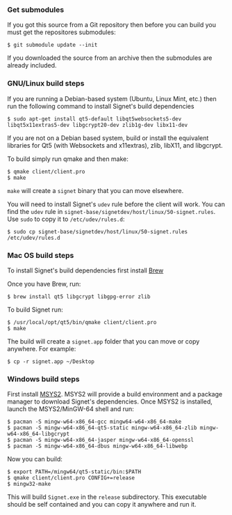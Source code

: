 ### Get submodules

If you got this source from a Git repository then before you can build you must get the repositores submodules:

	$ git submodule update --init

If you downloaded the source from an archive then the submodules are already included.

### GNU/Linux build steps

If you are running a Debian-based system (Ubuntu, Linux Mint, etc.) then run the following command to install Signet's build dependencies

	$ sudo apt-get install qt5-default libqt5websockets5-dev libqt5x11extras5-dev libgcrypt20-dev zlib1g-dev libx11-dev

If you are not on a Debian based system, build or install the equivalent libraries for Qt5 (with Websockets and x11extras), zlib, libX11, and libgcrypt.

To build simply run qmake and then make:

	$ qmake client/client.pro
	$ make

`make` will create a `signet` binary that you can move elsewhere.

You will need to install Signet's `udev` rule before the client will work. You can find the `udev` rule in `signet-base/signetdev/host/linux/50-signet.rules`. Use `sudo` to copy it to `/etc/udev/rules.d`:

	$ sudo cp signet-base/signetdev/host/linux/50-signet.rules /etc/udev/rules.d

### Mac OS build steps

To install Signet's build dependencies first install [Brew](https://brew.sh)

Once you have Brew, run:

	$ brew install qt5 libgcrypt libgpg-error zlib

To build Signet run:

	$ /usr/local/opt/qt5/bin/qmake client/client.pro
	$ make

The build will create a `signet.app` folder that you can move or copy anywhere. For example:

	$ cp -r signet.app ~/Desktop

### Windows build steps

First install [MSYS2](http://www.msys2.org). MSYS2 will provide a build environment and a package manager to download Signet's dependencies. Once MSYS2 is installed, launch the MSYS2/MinGW-64 shell and run:

	$ pacman -S mingw-w64-x86_64-gcc mingw64-w64-x86_64-make
	$ pacman -S mingw-w64-x86_64-qt5-static mingw-w64-x86_64-zlib mingw-w64-x86_64-libgcrypt
	$ pacman -S mingw-w64-x86_64-jasper mingw-w64-x86_64-openssl
	$ pacman -S mingw-w64-x86_64-dbus mingw-w64-x86_64-libwebp

Now you can build:

	$ export PATH=/mingw64/qt5-static/bin:$PATH
	$ qmake client/client.pro CONFIG+=release
	$ mingw32-make

This will build `Signet.exe` in the `release` subdirectory. This executable should be self contained and you can copy it anywhere and run it.
